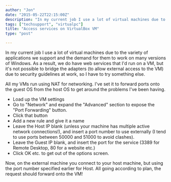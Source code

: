```yaml
---
author: "Jon"
date: "2015-05-22T22:15:00Z"
description: "In my current job I use a lot of virtual machines due to the variety of applications we support and the demand for them to work on many versions of Windows."
tags: ["techsupport", "virtualpc"]
title: "Access services on VirtualBox VM"
type: "post"

---
```


In my current job I use a lot of virtual machines due to the variety of applications we support and the demand for them to work on many versions of Windows.
As a result, we do have web services that I'd run on a VM, but it's not possible to bridge the adapters (to allow external access to the VM) due to security guidelines at work, so I have to try something else.

All my VMs run using NAT for networking. I've set it to forward ports onto the guest OS from the host OS to get around the problems I've been having.

+ Load up the VM settings
+ Go to "Network" and expand the "Advanced" section to expose the "Port Forwarding" button.
+ Click that button
+ Add a new rule and give it a name
+ Leave the Host IP blank (unless your machine has multiple active network connections!), and insert a port number to use externally (I tend to use ports between 50000 and 51000 to avoid clashes).
+ Leave the Guest IP blank, and insert the port for the service (3389 for Remote Desktop, 80 for a website etc.)
+ Click OK etc. to get out of the options screen.

Now, on the external machine you connect to your host machine, but using the port number specified earlier for Host. All going according to plan, the request should forward onto the VM!